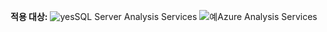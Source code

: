 **적용 대상:** ![yes](media/yes.png)SQL Server Analysis Services ![예](media/yes.png)Azure Analysis Services